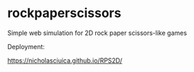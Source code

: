 # rockpaperscissors
Simple web simulation for 2D rock paper scissors-like games

Deployment:

https://nicholasciuica.github.io/RPS2D/
